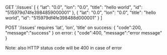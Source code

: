 GET '/issues'
[
  {
    "lat": "0.0",
    "lon": "0.0",
    "title": "hello world",
    "id": "515979d74fe3984859000001"
  },
  {
    "lat": "0.0",
    "lon": "0.0",
    "title": "hello world",
    "id": "515979df4fe398488d000001"
  }
]

POST '/issues'
requires 'lat', 'lon', 'title'
on success:
  {
    "code":200,
    "message":"success"
  }
on error:
  {
    "code":400,
    "message":"error message"
  }

Note: also HTTP status code will be 400 in case of error
